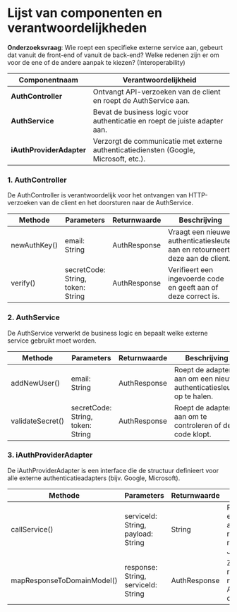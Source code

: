 # Lijst van componenten en verantwoordelijkheden

**Onderzoeksvraag**:
Wie roept een specifieke externe service aan, gebeurt dat vanuit de front-end of vanuit de back-end? Welke redenen zijn er om voor de ene of de andere aanpak te kiezen? (Interoperability)


| **Componentnaam**        | **Verantwoordelijkheid**                                                               |
|--------------------------|----------------------------------------------------------------------------------------|
| **AuthController**       | Ontvangt API-verzoeken van de client en roept de AuthService aan.                      |
| **AuthService**          | Bevat de business logic voor authenticatie en roept de juiste adapter aan.             |
| **iAuthProviderAdapter** | Verzorgt de communicatie met externe authenticatiediensten (Google, Microsoft, etc.).  |

### **1. AuthController**

De AuthController is verantwoordelijk voor het ontvangen van HTTP-verzoeken van de client en het doorsturen naar de AuthService.

| **Methode**  | **Parameters**                    | **Returnwaarde** | **Beschrijving**                                                              |
|--------------|-----------------------------------|------------------|-------------------------------------------------------------------------------|
| newAuthKey() | email: String                     | AuthResponse     | Vraagt een nieuwe authenticatiesleutel aan en retourneert deze aan de client. |
| verify()     | secretCode: String, token: String | AuthResponse     | Verifieert een ingevoerde code en geeft aan of deze correct is.               |

### **2. AuthService**

De AuthService verwerkt de business logic en bepaalt welke externe service gebruikt moet worden.

| **Methode**             | **Parameters**                     | **Returnwaarde** | **Beschrijving**                                                     |
|-------------------------|------------------------------------|------------------|----------------------------------------------------------------------|
| addNewUser()            | email: String                      | AuthResponse     | Roept de adapter aan om een nieuwe authenticatiesleutel op te halen. |
| validateSecret()        | secretCode: String, token: String  | AuthResponse     | Roept de adapter aan om te controleren of de code klopt.             |


### **3. iAuthProviderAdapter**

De iAuthProviderAdapter is een interface die de structuur definieert voor alle externe authenticatieadapters (bijv. Google, Microsoft).

| **Methode**                | **Parameters**                      | **Returnwaarde** | **Beschrijving**                                              |
|----------------------------|-------------------------------------|------------------|---------------------------------------------------------------|
| callService()              | serviceId: String, payload: String  | String           | Roept de externe API aan en retourneert de response als JSON. |
| mapResponseToDomainModel() | response: String, serviceId: String | AuthResponse     | Zet de JSON-response om naar een AuthResponse object.         |


